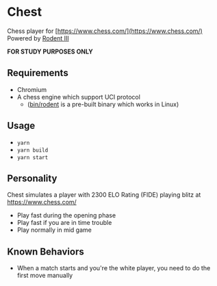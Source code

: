 # Chest

Chess player for [https://www.chess.com/](https://www.chess.com/)  
Powered by [Rodent III](https://github.com/nescitus/Rodent_III.git/)

**FOR STUDY PURPOSES ONLY**

## Requirements

- Chromium
- A chess engine which support UCI protocol
  - ([bin/rodent](bin/rodent) is a pre-built binary which works in Linux)

## Usage

- `yarn`
- `yarn build`
- `yarn start`

## Personality

Chest simulates a player with 2300 ELO Rating (FIDE) playing blitz at https://www.chess.com/

- Play fast during the opening phase
- Play fast if you are in time trouble
- Play normally in mid game

## Known Behaviors

- When a match starts and you're the white player, you need to do the first move manually
